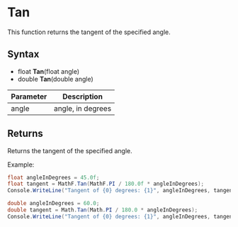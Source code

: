 # Tan #

This function returns the tangent of the specified angle.

## Syntax ##

- float **Tan**(float angle)
- double **Tan**(double angle)

| Parameter | Description |
| --- | --- |
| angle | angle, in degrees |

## Returns ##

Returns the tangent of the specified angle.

Example:

```csharp
float angleInDegrees = 45.0f;
float tangent = MathF.Tan(MathF.PI / 180.0f * angleInDegrees);
Console.WriteLine("Tangent of {0} degrees: {1}", angleInDegrees, tangent);

double angleInDegrees = 60.0;
double tangent = Math.Tan(Math.PI / 180.0 * angleInDegrees);
Console.WriteLine("Tangent of {0} degrees: {1}", angleInDegrees, tangent);
```